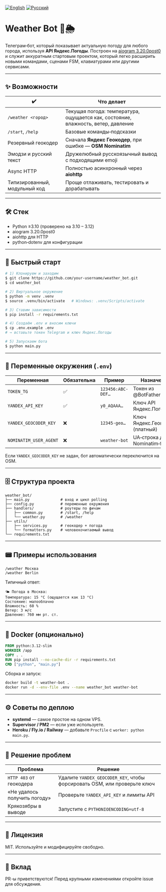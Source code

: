 [![English](https://img.shields.io/badge/lang-en-lightgrey.svg)](README.md)
[![Русский](https://img.shields.io/badge/lang-ru-blue.svg)](README_ru.md)
# Weather Bot 🤖🌦

Телеграм‑бот, который показывает актуальную погоду для любого города, используя **API Яндекс.Погоды**. Построен на
[aiogram 3.20.0post0](https://docs.aiogram.dev/ru/) и служит аккуратным стартовым проектом, который легко расширить
новыми командами, сценами FSM, клавиатурами или другими сервисами.

---

## ✨ Возможности

| ✔️ | Что делает |
|----|------------|
| `/weather <город>` | Текущая погода: температура, ощущается как, состояние, влажность, ветер, давление |
| `/start`, `/help` | Базовые команды‑подсказки |
| Резервный геокодер | Сначала **Яндекс Геокодер**, при ошибке — **OSM Nominatim** |
| Эмодзи и русский текст | Дружелюбный русскоязычный вывод с подходящими emoji |
| Async HTTP | Полностью асинхронный через **aiohttp** |
| Типизированный, модульный код | Проще отлаживать, тестировать и дорабатывать |

---

## 🛠 Стек

* Python ≥3.10 (проверено на 3.10 – 3.12)
* aiogram 3.20.0post0
* aiohttp для HTTP
* python‑dotenv для конфигурации

---

## 🚀 Быстрый старт

```bash
# 1) Клонируем и заходим
$ git clone https://github.com/your‑username/weather_bot.git
$ cd weather_bot

# 2) Виртуальное окружение
$ python -m venv .venv
$ source .venv/bin/activate   # Windows: .venv/Scripts/activate

# 3) Ставим зависимости
$ pip install -r requirements.txt

# 4) Создаём .env и вносим ключи
$ cp .env.example .env
# → вставьте токен Telegram и ключ Яндекс.Погоды

# 5) Запускаем бота
$ python main.py
```

---

## 🔑 Переменные окружения (`.env`)

| Переменная | Обязательна | Пример | Назначение |
|------------|-------------|--------|------------|
| `TOKEN_TG` | ✅ | `123456:ABC-DEF…` | Токен из @BotFather |
| `YANDEX_API_KEY` | ✅ | `y0_AQAAA…` | Ключ API Яндекс.Погоды |
| `YANDEX_GEOCODER_KEY` | ❌ | `12345-geo…` | Ключ Яндекс.Геокодера (платный) |
| `NOMINATIM_USER_AGENT` | ❌ | `weather-bot` | UA‑строка для Nominatim‑fallback |

Если `YANDEX_GEOCODER_KEY` не задан, бот автоматически переключится на OSM.

---

## 🗄 Структура проекта

```
weather_bot/
├── main.py              # вход и цикл polling
├── config.py            # переменные окружения
├── handlers/            # роутеры по фичам
│   ├── common.py        # /start, /help
│   └── weather.py       # /weather
├── utils/
│   ├── services.py      # геокодер + погода
│   └── formatters.py    # человекочитаемый вывод
└── requirements.txt
```

---

## 📟 Примеры использования

```
/weather Москва
/weather Berlin
```

Типичный ответ:
```
🌤 Погода в Москва:
Температура: 15 °C (ощущается как 13 °C)
Состояние: малооблачно
Влажность: 60 %
Ветер: 3 м/с
Давление: 760 мм рт. ст.
```

---

## 🐳 Docker (опционально)

```dockerfile
FROM python:3.12-slim
WORKDIR /app
COPY . .
RUN pip install --no-cache-dir -r requirements.txt
CMD ["python", "main.py"]
```

Сборка и запуск:
```bash
docker build -t weather-bot .
docker run -d --env-file .env --name weather_bot weather-bot
```

---

## ⚙️ Советы по деплою

* **systemd** — самое простое на одном VPS.
* **Supervisor / PM2** — если уже используете.
* **Heroku / Fly.io / Railway** — добавьте `Procfile` с `worker: python main.py`.

---

## 🐞 Решение проблем

| Проблема | Решение |
|----------|---------|
| `HTTP 403` от геокодера | Удалите `YANDEX_GEOCODER_KEY`, чтобы форсировать OSM, или проверьте ключ |
| «Не удалось получить погоду» | Проверьте `YANDEX_API_KEY` и лимиты API |
| Крякозябры в выводе | Запустите с `PYTHONIOENCODING=utf-8` |

---

## 📝 Лицензия

MIT. Используйте и модифицируйте свободно.

---

## 🙌 Вклад

PR ‑ы приветствуются! Перед крупными изменениями откройте issue для обсуждения.
